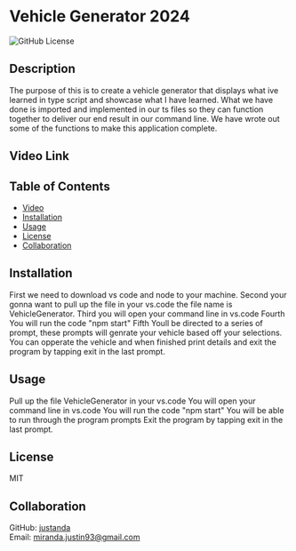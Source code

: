# Vehicle Generator 2024

![GitHub License](https://img.shields.io/badge/license-MIT)

## Description

The purpose of this is to create a vehicle generator that displays what ive learned in type script and showcase what I have learned. What we have done is imported and implemented in our ts files so they can function together to deliver our end result in our command line. We have wrote out some of the functions to make this application complete.

## Video Link

## Table of Contents

- [Video](#Video)
- [Installation](#installation)
- [Usage](#usage)
- [License](#license)
- [Collaboration](#collaboration)

## Installation

First we need to download vs code and node to your machine. Second your gonna want to pull up the file in your vs.code the file name is VehicleGenerator. Third you will open your command line in vs.code Fourth You will run the code "npm start" Fifth Youll be directed to a series of prompt, these prompts will genrate your vehicle based off your selections. You can opperate the vehicle and when finished print details and exit the program by tapping exit in the last prompt.

## Usage

Pull up the file VehicleGenerator in your vs.code
You will open your command line in vs.code
You will run the code "npm start"
You will be able to run through the program prompts
Exit the program by tapping exit in the last prompt.

## License

MIT

## Collaboration

GitHub: [justanda](https://github.com/justanda)  
Email: miranda.justin93@gmail.com
